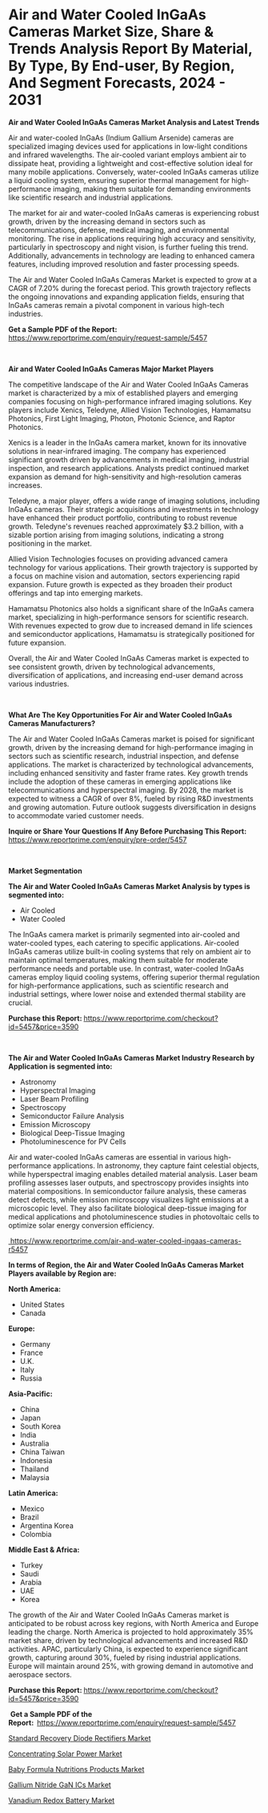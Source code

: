 <p><h1>Air and Water Cooled InGaAs Cameras Market Size, Share & Trends Analysis Report By Material, By Type, By End-user, By Region, And Segment Forecasts, 2024 - 2031</h1></p><p><strong>Air and Water Cooled InGaAs Cameras Market Analysis and Latest Trends</strong></p>
<p><p>Air and water-cooled InGaAs (Indium Gallium Arsenide) cameras are specialized imaging devices used for applications in low-light conditions and infrared wavelengths. The air-cooled variant employs ambient air to dissipate heat, providing a lightweight and cost-effective solution ideal for many mobile applications. Conversely, water-cooled InGaAs cameras utilize a liquid cooling system, ensuring superior thermal management for high-performance imaging, making them suitable for demanding environments like scientific research and industrial applications.</p><p>The market for air and water-cooled InGaAs cameras is experiencing robust growth, driven by the increasing demand in sectors such as telecommunications, defense, medical imaging, and environmental monitoring. The rise in applications requiring high accuracy and sensitivity, particularly in spectroscopy and night vision, is further fueling this trend. Additionally, advancements in technology are leading to enhanced camera features, including improved resolution and faster processing speeds.</p><p>The Air and Water Cooled InGaAs Cameras Market is expected to grow at a CAGR of 7.20% during the forecast period. This growth trajectory reflects the ongoing innovations and expanding application fields, ensuring that InGaAs cameras remain a pivotal component in various high-tech industries.</p></p>
<p><strong>Get a Sample PDF of the Report:&nbsp;</strong> <a href="https://www.reportprime.com/enquiry/request-sample/5457?utm_campaign=1113&utm_medium=2&utm_source=Github&utm_content=ia&utm_term=10102024&utm_id=air-and-water-cooled-ingaas-cameras">https://www.reportprime.com/enquiry/request-sample/5457</a></p>
<p>&nbsp;</p>
<p><strong>Air and Water Cooled InGaAs Cameras Major Market Players</strong></p>
<p><p>The competitive landscape of the Air and Water Cooled InGaAs Cameras market is characterized by a mix of established players and emerging companies focusing on high-performance infrared imaging solutions. Key players include Xenics, Teledyne, Allied Vision Technologies, Hamamatsu Photonics, First Light Imaging, Photon, Photonic Science, and Raptor Photonics.</p><p>Xenics is a leader in the InGaAs camera market, known for its innovative solutions in near-infrared imaging. The company has experienced significant growth driven by advancements in medical imaging, industrial inspection, and research applications. Analysts predict continued market expansion as demand for high-sensitivity and high-resolution cameras increases.</p><p>Teledyne, a major player, offers a wide range of imaging solutions, including InGaAs cameras. Their strategic acquisitions and investments in technology have enhanced their product portfolio, contributing to robust revenue growth. Teledyne's revenues reached approximately $3.2 billion, with a sizable portion arising from imaging solutions, indicating a strong positioning in the market.</p><p>Allied Vision Technologies focuses on providing advanced camera technology for various applications. Their growth trajectory is supported by a focus on machine vision and automation, sectors experiencing rapid expansion. Future growth is expected as they broaden their product offerings and tap into emerging markets.</p><p>Hamamatsu Photonics also holds a significant share of the InGaAs camera market, specializing in high-performance sensors for scientific research. With revenues expected to grow due to increased demand in life sciences and semiconductor applications, Hamamatsu is strategically positioned for future expansion.</p><p>Overall, the Air and Water Cooled InGaAs Cameras market is expected to see consistent growth, driven by technological advancements, diversification of applications, and increasing end-user demand across various industries.</p></p>
<p>&nbsp;</p>
<p><strong>What Are The Key Opportunities For Air and Water Cooled InGaAs Cameras Manufacturers?</strong></p>
<p><p>The Air and Water Cooled InGaAs Cameras market is poised for significant growth, driven by the increasing demand for high-performance imaging in sectors such as scientific research, industrial inspection, and defense applications. The market is characterized by technological advancements, including enhanced sensitivity and faster frame rates. Key growth trends include the adoption of these cameras in emerging applications like telecommunications and hyperspectral imaging. By 2028, the market is expected to witness a CAGR of over 8%, fueled by rising R&D investments and growing automation. Future outlook suggests diversification in designs to accommodate varied customer needs.</p></p>
<p><strong>Inquire or Share Your Questions If Any Before Purchasing This Report:</strong> <a href="https://www.reportprime.com/enquiry/pre-order/5457?utm_campaign=1113&utm_medium=2&utm_source=Github&utm_content=ia&utm_term=10102024&utm_id=air-and-water-cooled-ingaas-cameras">https://www.reportprime.com/enquiry/pre-order/5457</a></p>
<p>&nbsp;</p>
<p><strong>Market Segmentation</strong></p>
<p><strong>The Air and Water Cooled InGaAs Cameras Market Analysis by types is segmented into:</strong></p>
<p><ul><li>Air Cooled</li><li>Water Cooled</li></ul></p>
<p><p>The InGaAs camera market is primarily segmented into air-cooled and water-cooled types, each catering to specific applications. Air-cooled InGaAs cameras utilize built-in cooling systems that rely on ambient air to maintain optimal temperatures, making them suitable for moderate performance needs and portable use. In contrast, water-cooled InGaAs cameras employ liquid cooling systems, offering superior thermal regulation for high-performance applications, such as scientific research and industrial settings, where lower noise and extended thermal stability are crucial.</p></p>
<p><strong>Purchase this Report:&nbsp;</strong><a href="https://www.reportprime.com/checkout?id=5457&price=3590&utm_campaign=1113&utm_medium=2&utm_source=Github&utm_content=ia&utm_term=10102024&utm_id=air-and-water-cooled-ingaas-cameras">https://www.reportprime.com/checkout?id=5457&price=3590</a></p>
<p>&nbsp;</p>
<p><strong>The Air and Water Cooled InGaAs Cameras Market Industry Research by Application is segmented into:</strong></p>
<p><ul><li>Astronomy</li><li>Hyperspectral Imaging</li><li>Laser Beam Profiling</li><li>Spectroscopy</li><li>Semiconductor Failure Analysis</li><li>Emission Microscopy</li><li>Biological Deep-Tissue Imaging</li><li>Photoluminescence for PV Cells</li></ul></p>
<p><p>Air and water-cooled InGaAs cameras are essential in various high-performance applications. In astronomy, they capture faint celestial objects, while hyperspectral imaging enables detailed material analysis. Laser beam profiling assesses laser outputs, and spectroscopy provides insights into material compositions. In semiconductor failure analysis, these cameras detect defects, while emission microscopy visualizes light emissions at a microscopic level. They also facilitate biological deep-tissue imaging for medical applications and photoluminescence studies in photovoltaic cells to optimize solar energy conversion efficiency.</p></p>
<p><a href="https://www.reportprime.com/air-and-water-cooled-ingaas-cameras-r5457?utm_campaign=1113&utm_medium=2&utm_source=Github&utm_content=ia&utm_term=10102024&utm_id=air-and-water-cooled-ingaas-cameras">&nbsp;https://www.reportprime.com/air-and-water-cooled-ingaas-cameras-r5457</a></p>
<p><strong>In terms of Region, the Air and Water Cooled InGaAs Cameras Market Players available by Region are:</strong></p>
<p>
    <p> <strong> North America: </strong>
        <ul>
            <li>United States</li>
            <li>Canada</li>
        </ul>
        </p> 
    <p> <strong> Europe: </strong>
        <ul>
            <li>Germany</li>
            <li>France</li>
            <li>U.K.</li>
            <li>Italy</li>
            <li>Russia</li>
        </ul>
        </p> 
    <p> <strong> Asia-Pacific: </strong>
        <ul>
            <li>China</li>
            <li>Japan</li>
            <li>South Korea</li>
            <li>India</li>
            <li>Australia</li>
            <li>China Taiwan</li>
            <li>Indonesia</li>
            <li>Thailand</li>
            <li>Malaysia</li>
        </ul>
        </p> 
    <p> <strong> Latin America: </strong>
        <ul>
            <li>Mexico</li>
            <li>Brazil</li>
            <li>Argentina Korea</li>
            <li>Colombia</li>
        </ul>
        </p> 
    <p> <strong> Middle East & Africa: </strong>
        <ul>
            <li>Turkey</li>
            <li>Saudi</li>
            <li>Arabia</li>
            <li>UAE</li>
            <li>Korea</li>
        </ul>
    </p>
    </p>
<p><p>The growth of the Air and Water Cooled InGaAs Cameras market is anticipated to be robust across key regions, with North America and Europe leading the charge. North America is projected to hold approximately 35% market share, driven by technological advancements and increased R&D activities. APAC, particularly China, is expected to experience significant growth, capturing around 30%, fueled by rising industrial applications. Europe will maintain around 25%, with growing demand in automotive and aerospace sectors.</p></p>
<p><strong>Purchase this Report: </strong><a href="https://www.reportprime.com/checkout?id=5457&price=3590&utm_campaign=1113&utm_medium=2&utm_source=Github&utm_content=ia&utm_term=10102024&utm_id=air-and-water-cooled-ingaas-cameras">https://www.reportprime.com/checkout?id=5457&price=3590</a></p>
<p>&nbsp;<strong>Get a Sample PDF of the Report:&nbsp;&nbsp;</strong><a href="https://www.reportprime.com/enquiry/request-sample/5457?utm_campaign=1113&utm_medium=2&utm_source=Github&utm_content=ia&utm_term=10102024&utm_id=air-and-water-cooled-ingaas-cameras">https://www.reportprime.com/enquiry/request-sample/5457</a></p>
<p><strong></strong></p>
<p><p><a href="https://github.com/shauntarfpso/Market-Research-Report-List-1/blob/main/standard-recovery-diode-rectifiers-market.md?utm_campaign=1113&utm_medium=2&utm_source=Github&utm_content=ia&utm_term=10102024&utm_id=air-and-water-cooled-ingaas-cameras">Standard Recovery Diode Rectifiers Market</a></p><p><a href="https://www.linkedin.com/pulse/concentrating-solar-power-market-evolution-future-outlook-facuc?utm_campaign=1113&utm_medium=2&utm_source=Github&utm_content=ia&utm_term=10102024&utm_id=air-and-water-cooled-ingaas-cameras">Concentrating Solar Power Market</a></p><p><a href="https://issuu.com/reportprime-2/docs/baby-formula-nutritions-products-ma_85c7103f6da6a9?utm_campaign=1113&utm_medium=2&utm_source=Github&utm_content=ia&utm_term=10102024&utm_id=air-and-water-cooled-ingaas-cameras">Baby Formula Nutritions Products Market</a></p><p><a href="https://github.com/keitelmoprotinu/Market-Research-Report-List-1/blob/main/gallium-nitride-gan-ics-market.md?utm_campaign=1113&utm_medium=2&utm_source=Github&utm_content=ia&utm_term=10102024&utm_id=air-and-water-cooled-ingaas-cameras">Gallium Nitride GaN ICs Market</a></p><p><a href="https://www.linkedin.com/pulse/vanadium-redox-battery-market-report-product-type-redoxhybrid-20n6c?utm_campaign=1113&utm_medium=2&utm_source=Github&utm_content=ia&utm_term=10102024&utm_id=air-and-water-cooled-ingaas-cameras">Vanadium Redox Battery Market</a></p></p>